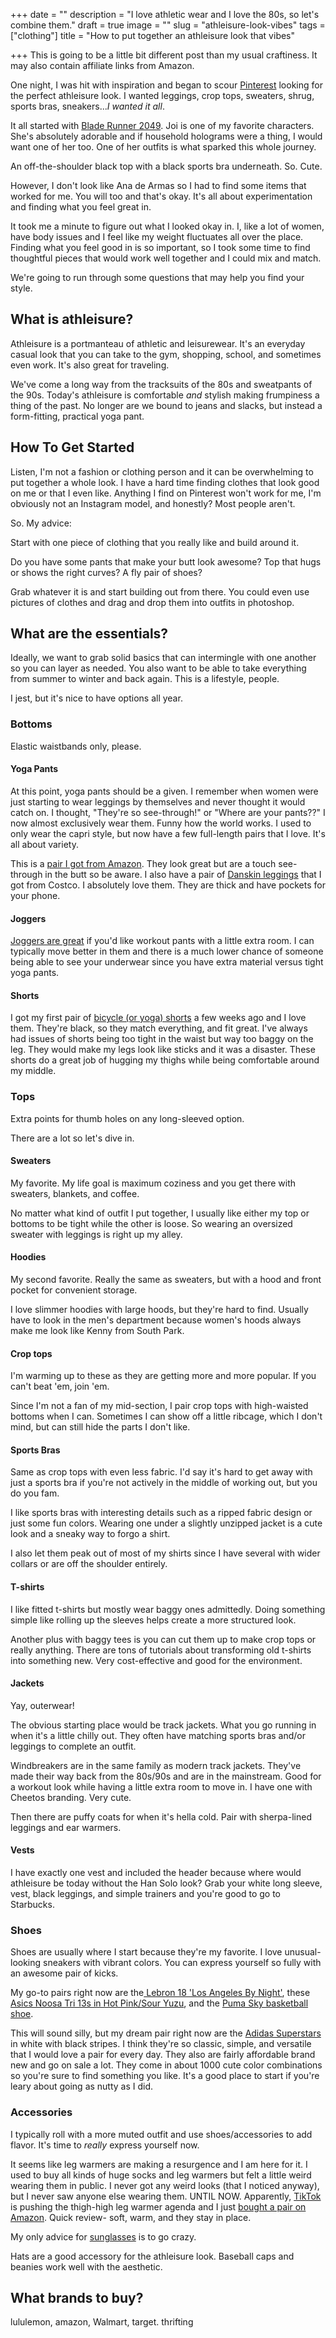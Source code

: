 +++
date = ""
description = "I love athletic wear and I love the 80s, so let's combine them."
draft = true
image = ""
slug = "athleisure-look-vibes"
tags = ["clothing"]
title = "How to put together an athleisure look that vibes"

+++
This is going to be a little bit different post than my usual craftiness. It may also contain affiliate links from Amazon.

One night, I was hit with inspiration and began to scour [Pinterest](https://www.pinterest.com/codyscraftcorner) looking for the perfect athleisure look. I wanted leggings, crop tops, sweaters, shrug, sports bras, sneakers..._I wanted it all_.

It all started with [Blade Runner 2049](https://www.rottentomatoes.com/m/blade_runner_2049). Joi is one of my favorite characters. She's absolutely adorable and if household holograms were a thing, I would want one of her too. One of her outfits is what sparked this whole journey.

An off-the-shoulder black top with a black sports bra underneath. So. Cute.

However, I don't look like Ana de Armas so I had to find some items that worked for me. You will too and that's okay. It's all about experimentation and finding what you feel great in.

It took me a minute to figure out what I looked okay in. I, like a lot of women, have body issues and I feel like my weight fluctuates all over the place. Finding what you feel good in is so important, so I took some time to find thoughtful pieces that would work well together and I could mix and match.

We're going to run through some questions that may help you find your style.

## What is athleisure?

Athleisure is a portmanteau of athletic and leisurewear. It's an everyday casual look that you can take to the gym, shopping, school, and sometimes even work. It's also great for traveling.

We've come a long way from the tracksuits of the 80s and sweatpants of the 90s. Today's athleisure is comfortable _and_ stylish making frumpiness a thing of the past. No longer are we bound to jeans and slacks, but instead a form-fitting, practical yoga pant.

## How To Get Started

Listen, I'm not a fashion or clothing person and it can be overwhelming to put together a whole look. I have a hard time finding clothes that look good on me or that I even like. Anything I find on Pinterest won't work for me, I'm obviously not an Instagram model, and honestly? Most people aren't.

So. My advice:

Start with one piece of clothing that you really like and build around it.

Do you have some pants that make your butt look awesome? Top that hugs or shows the right curves? A fly pair of shoes?

Grab whatever it is and start building out from there. You could even use pictures of clothes and drag and drop them into outfits in photoshop.

## What are the essentials?

Ideally, we want to grab solid basics that can intermingle with one another so you can layer as needed. You also want to be able to take everything from summer to winter and back again. This is a lifestyle, people.

I jest, but it's nice to have options all year.

### Bottoms

Elastic waistbands only, please.

#### Yoga Pants

At this point, yoga pants should be a given. I remember when women were just starting to wear leggings by themselves and never thought it would catch on. I thought, "They're so see-through!" or "Where are your pants??" I now almost exclusively wear them. Funny how the world works. I used to only wear the capri style, but now have a few full-length pairs that I love. It's all about variety.

This is a [pair I got from Amazon](https://www.amazon.com/gp/product/B07XJNKP19/ref=as_li_qf_asin_il_tl?ie=UTF8&tag=craftycody-20&creative=9325&linkCode=as2&creativeASIN=B07XJNKP19&linkId=0a9f7f29ec91e1925d7093b501f3b931). They look great but are a touch see-through in the butt so be aware. I also have a pair of [Danskin leggings](https://www.danskin.com/collections/leggings) that I got from Costco. I absolutely love them. They are thick and have pockets for your phone.

#### Joggers

[Joggers are great]() if you'd like workout pants with a little extra room. I can typically move better in them and there is a much lower chance of someone being able to see your underwear since you have extra material versus tight yoga pants.

#### Shorts

I got my first pair of [bicycle (or yoga) shorts]() a few weeks ago and I love them. They're black, so they match everything, and fit great. I've always had issues of shorts being too tight in the waist but way too baggy on the leg. They would make my legs look like sticks and it was a disaster. These shorts do a great job of hugging my thighs while being comfortable around my middle.

### Tops

Extra points for thumb holes on any long-sleeved option.

There are a lot so let's dive in.

#### Sweaters

My favorite. My life goal is maximum coziness and you get there with sweaters, blankets, and coffee.

No matter what kind of outfit I put together, I usually like either my top or bottoms to be tight while the other is loose. So wearing an oversized sweater with leggings is right up my alley.

#### Hoodies

My second favorite. Really the same as sweaters, but with a hood and front pocket for convenient storage.

I love slimmer hoodies with large hoods, but they're hard to find. Usually have to look in the men's department because women's hoods always make me look like Kenny from South Park.

#### Crop tops

I'm warming up to these as they are getting more and more popular. If you can't beat 'em, join 'em.

Since I'm not a fan of my mid-section, I pair crop tops with high-waisted bottoms when I can. Sometimes I can show off a little ribcage, which I don't mind, but can still hide the parts I don't like.

#### Sports Bras

Same as crop tops with even less fabric. I'd say it's hard to get away with just a sports bra if you're not actively in the middle of working out, but you do you fam.

I like sports bras with interesting details such as a ripped fabric design or just some fun colors. Wearing one under a slightly unzipped jacket is a cute look and a sneaky way to forgo a shirt.

I also let them peak out of most of my shirts since I have several with wider collars or are off the shoulder entirely.

#### T-shirts

I like fitted t-shirts but mostly wear baggy ones admittedly. Doing something simple like rolling up the sleeves helps create a more structured look.

Another plus with baggy tees is you can cut them up to make crop tops or really anything. There are tons of tutorials about transforming old t-shirts into something new. Very cost-effective and good for the environment.

#### Jackets

Yay, outerwear! 

The obvious starting place would be track jackets. What you go running in when it's a little chilly out. They often have matching sports bras and/or leggings to complete an outfit.

Windbreakers are in the same family as modern track jackets. They've made their way back from the 80s/90s and are in the mainstream. Good for a workout look while having a little extra room to move in. I have one with Cheetos branding. Very cute.

Then there are puffy coats for when it's hella cold. Pair with sherpa-lined leggings and ear warmers.

#### Vests

I have exactly one vest and included the header because where would athleisure be today without the Han Solo look? Grab your white long sleeve, vest, black leggings, and simple trainers and you're good to go to Starbucks.

### Shoes

Shoes are usually where I start because they're my favorite. I love unusual-looking sneakers with vibrant colors. You can express yourself so fully with an awesome pair of kicks.

My go-to pairs right now are the[ Lebron 18 'Los Angeles By Night'](https://www.amazon.com/gp/product/B08NH7ZR1X/ref=as_li_qf_asin_il_tl?ie=UTF8&tag=craftycody-20&creative=9325&linkCode=as2&creativeASIN=B08NH7ZR1X&linkId=5ebc165f52944ee87dc6d9464088d7b3), these[ ](https://www.asics.com/us/en-us/noosa-tri-13/p/ANA_1012B010-700.html?width=Standard)[Asics Noosa Tri 13s in Hot Pink/Sour Yuzu](https://www.amazon.com/gp/product/B08VHB3Y7D/ref=as_li_qf_asin_il_tl?ie=UTF8&tag=craftycody-20&creative=9325&linkCode=as2&creativeASIN=B08VHB3Y7D&linkId=a951a554399ca9796b0958e0578b89e6), and the [Puma Sky basketball shoe](https://www.amazon.com/gp/product/B08D9T4ZJ4/ref=as_li_qf_asin_il_tl?ie=UTF8&tag=craftycody-20&creative=9325&linkCode=as2&creativeASIN=B08D9T4ZJ4&linkId=b7d3fb96b391084c9e1c10550b9a37be).

This will sound silly, but my dream pair right now are the [Adidas Superstars](https://www.amazon.com/gp/product/B0851HTXLF/ref=as_li_qf_asin_il_tl?ie=UTF8&tag=craftycody-20&creative=9325&linkCode=as2&creativeASIN=B0851HTXLF&linkId=dec2844c21435bbf130875a443dffda2) in white with black stripes. I think they're so classic, simple, and versatile that I would love a pair for every day. They also are fairly affordable brand new and go on sale a lot. They come in about 1000 cute color combinations so you're sure to find something you like. It's a good place to start if you're leary about going as nutty as I did.

### Accessories

I typically roll with a more muted outfit and use shoes/accessories to add flavor. It's time to _really_ express yourself now.

It seems like leg warmers are making a resurgence and I am here for it. I used to buy all kinds of huge socks and leg warmers but felt a little weird wearing them in public. I never got any weird looks (that I noticed anyway), but I never saw anyone else wearing them. UNTIL NOW. Apparently, [TikTok]() is pushing the thigh-high leg warmer agenda and I just [bought a pair on Amazon](). Quick review- soft, warm, and they stay in place.

My only advice for [sunglasses](https://www.amazon.com/gp/product/B07CH1FVPQ/ref=as_li_qf_asin_il_tl?ie=UTF8&tag=craftycody-20&creative=9325&linkCode=as2&creativeASIN=B07CH1FVPQ&linkId=c70bf4b44d2c5e11e72a076313096448) is to go crazy.

Hats are a good accessory for the athleisure look. Baseball caps and beanies work well with the aesthetic.

## What brands to buy?

lululemon, amazon, Walmart, target. thrifting